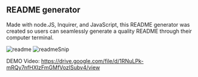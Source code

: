 
## README generator

Made with node.JS, Inquirer, and JavaScript, this README generator was created so users can seamlessly generate a quality README through their computer terminal.


![readme](https://user-images.githubusercontent.com/84544540/129461147-711c0856-4d71-46a0-b78f-5d7278468d8e.PNG)
![readmeSnip](https://user-images.githubusercontent.com/84544540/129461110-1b7662ba-9dc1-421c-a278-9d7cc3b3489c.png)

DEMO Video: https://drive.google.com/file/d/1RNuLPk-mRQy7nfHXIzFmGMfVozISubv4/view
